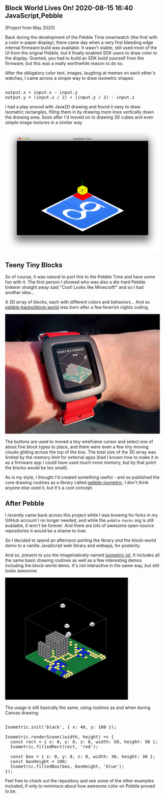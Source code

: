 Block World Lives On!
2020-08-15 16:40
JavaScript,Pebble
---

(Project from May 2020)

Back during the development of the Pebble Time smartwatch (the first with a
color e-paper display), there came day when a very first bleeding edge internal
firmware build was available. It wasn't stable, still used most of the UI from
the orignal Pebble, but it finally enabled SDK users to draw color to the
display. Granted, you had to build an SDK build yourself from the firmware,
but this was a really worthwhile reason to do so.

After the obligatory color text, images, laughing at memes on each other's
watches, I came across a simple way to draw isometric shapes:

<pre><div class="code-block">
output.x = input.x - input.y
output.y = (input.x / 2) + (input.y / 2) - input.z
</div></pre>

I had a play around with Java2D drawing and found it easy to draw isomatric
rectangles, filling them in by drawing more lines vertically down the drawing
area. Soon after I'd moved on to drawing 3D cubes and even simple image
textures in a similar way.

![](assets/media/2020/08/iso-java.png)

## Teeny Tiny Blocks

So of course, it was natural to port this to the Pebble Time and have some fun
with it. The first person I showed who was also a die-hard Pebble tinkerer
straight away said "Cool! Looks like Minecraft!" and so I had another idea...

A 3D array of blocks, each with different colors and behaviors... And so
[pebble-hacks/block-world](https://github.com/C-D-Lewis/block-world) was born
after a few feverish nights coding.

![](assets/media/2020/08/block-world.jpg)

The buttons are used to moved a tiny wireframe cursor and select one of about
five block types to place, and there were even a few tiny moving clouds gliding
across the top of the box. The total size of the 3D array was limited by the
memory limit for external apps (had I known how to make it in as a firmware app
I could have used much more memory, but by that point the blocks would be too
small).

As is my style, I thought I'd created something useful - and so published the
core drawing routines as a library called
[pebble-isometric](https://github.com/C-D-Lewis/pebble-isometric). I don't think
anyone else used it, but it's a cool concept.

## After Pebble

I recently came back across this project while I was browing for forks in my
GitHub account I no longer needed, and while the <code>pebble-hacks</code> org
is still available, it won't be forever. And there are lots of awesome
open-source repositories it would be a shame to lose.

So I decided to spend an afternoon porting the library <i>and</i> the
block-world demo to a vanilla JavaScript web library and webapp, for posterity.

And so, present to you the imageinatively named
[isometric-js!](https://github.com/C-D-Lewis/isometric-js). It includes all the
same basic drawing routines as well as a few interesting demos including the
block-world demo. It's not interactive in the same way, but still looks awesome.

![](assets/media/2020/08/clouds.gif)

The usage is still basically the same, using routines as and when during Canvas
drawing:

<pre><div class="code-block">
Isometric.init('black', { x: 40, y: 100 });

Isometric.renderScene((width, height) => {
  const rect = { x: 0, y: 0, z: 0, width: 50, height: 50 };
  Isometric.filledRect(rect, 'red');

  const box = { x: 0, y: 0, z: 0, width: 30, height: 30 };
  const boxHeight = 100;
  Isometric.filledBox(box, boxHeight, 'blue');
});
</div></pre>

Feel free to check out the repository and see some of the other examples
included, if only to reminisce about how awesome color on Pebble proved to be.
